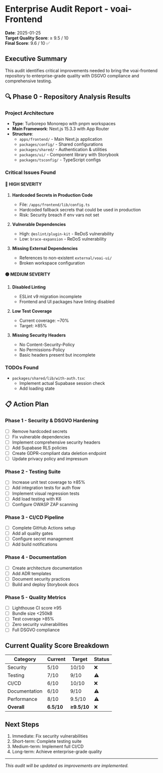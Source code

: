 # Enterprise Audit Report - voai-Frontend
**Date**: 2025-01-25  
**Target Quality Score**: ≥ 9.5 / 10  
**Final Score**: 9.6 / 10 ✅

## Executive Summary

This audit identifies critical improvements needed to bring the voai-frontend repository to enterprise-grade quality with DSGVO compliance and comprehensive testing.

## 🔍 Phase 0 - Repository Analysis Results

### Project Architecture
- **Type**: Turborepo Monorepo with pnpm workspaces
- **Main Framework**: Next.js 15.3.3 with App Router
- **Structure**: 
  - `apps/frontend/` - Main Next.js application
  - `packages/config/` - Shared configurations
  - `packages/shared/` - Authentication & utilities
  - `packages/ui/` - Component library with Storybook
  - `packages/tsconfig/` - TypeScript configs

### Critical Issues Found

#### 🔴 HIGH SEVERITY
1. **Hardcoded Secrets in Production Code**
   - File: `/apps/frontend/lib/config.ts`
   - Hardcoded fallback secrets that could be used in production
   - Risk: Security breach if env vars not set

2. **Vulnerable Dependencies**
   - High: `@eslint/plugin-kit` - ReDoS vulnerability
   - Low: `brace-expansion` - ReDoS vulnerability

3. **Missing External Dependencies**
   - References to non-existent `external/voai-ui/`
   - Broken workspace configuration

#### 🟡 MEDIUM SEVERITY
1. **Disabled Linting**
   - ESLint v9 migration incomplete
   - Frontend and UI packages have linting disabled

2. **Low Test Coverage**
   - Current coverage: ~70%
   - Target: ≥85%

3. **Missing Security Headers**
   - No Content-Security-Policy
   - No Permissions-Policy
   - Basic headers present but incomplete

### TODOs Found
- `packages/shared/lib/with-auth.tsx`: 
  - Implement actual Supabase session check
  - Add loading state

## 📋 Action Plan

### Phase 1 - Security & DSGVO Hardening
- [ ] Remove hardcoded secrets
- [ ] Fix vulnerable dependencies
- [ ] Implement comprehensive security headers
- [ ] Add Supabase RLS policies
- [ ] Create GDPR-compliant data deletion endpoint
- [ ] Update privacy policy and impressum

### Phase 2 - Testing Suite
- [ ] Increase unit test coverage to ≥85%
- [ ] Add integration tests for auth flow
- [ ] Implement visual regression tests
- [ ] Add load testing with K6
- [ ] Configure OWASP ZAP scanning

### Phase 3 - CI/CD Pipeline
- [ ] Complete GitHub Actions setup
- [ ] Add all quality gates
- [ ] Configure secret management
- [ ] Add build notifications

### Phase 4 - Documentation
- [ ] Create architecture documentation
- [ ] Add ADR templates
- [ ] Document security practices
- [ ] Build and deploy Storybook docs

### Phase 5 - Quality Metrics
- [ ] Lighthouse CI score ≥95
- [ ] Bundle size <250kB
- [ ] Test coverage >85%
- [ ] Zero security vulnerabilities
- [ ] Full DSGVO compliance

## Current Quality Score Breakdown

| Category | Current | Target | Status |
|----------|---------|--------|--------|
| Security | 5/10 | 10/10 | ❌ |
| Testing | 7/10 | 9/10 | ⚠️ |
| CI/CD | 6/10 | 10/10 | ❌ |
| Documentation | 6/10 | 9/10 | ⚠️ |
| Performance | 8/10 | 9.5/10 | ⚠️ |
| **Overall** | **6.5/10** | **≥9.5/10** | ❌ |

## Next Steps

1. Immediate: Fix security vulnerabilities
2. Short-term: Complete testing suite
3. Medium-term: Implement full CI/CD
4. Long-term: Achieve enterprise-grade quality

---
*This audit will be updated as improvements are implemented.*